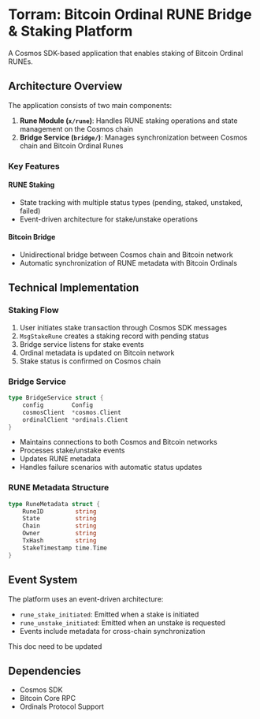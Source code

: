 # Torram: Bitcoin Ordinal RUNE Bridge & Staking Platform

A Cosmos SDK-based application that enables staking of Bitcoin Ordinal RUNEs.

## Architecture Overview

The application consists of two main components:

1. **Rune Module (`x/rune`)**: Handles RUNE staking operations and state management on the Cosmos chain
2. **Bridge Service (`bridge/`)**: Manages synchronization between Cosmos chain and Bitcoin Ordinal Runes

### Key Features

#### RUNE Staking
- State tracking with multiple status types (pending, staked, unstaked, failed)
- Event-driven architecture for stake/unstake operations

#### Bitcoin Bridge
- Unidirectional bridge between Cosmos chain and Bitcoin network
- Automatic synchronization of RUNE metadata with Bitcoin Ordinals

## Technical Implementation

### Staking Flow
1. User initiates stake transaction through Cosmos SDK messages
2. `MsgStakeRune` creates a staking record with pending status
3. Bridge service listens for stake events
4. Ordinal metadata is updated on Bitcoin network
5. Stake status is confirmed on Cosmos chain

### Bridge Service
```go
type BridgeService struct {
    config        Config
    cosmosClient  *cosmos.Client
    ordinalClient *ordinals.Client
}
```

- Maintains connections to both Cosmos and Bitcoin networks
- Processes stake/unstake events
- Updates RUNE metadata
- Handles failure scenarios with automatic status updates

### RUNE Metadata Structure
```go
type RuneMetadata struct {
    RuneID         string    
    State          string    
    Chain          string    
    Owner          string    
    TxHash         string    
    StakeTimestamp time.Time 
}
```

## Event System

The platform uses an event-driven architecture:
- `rune_stake_initiated`: Emitted when a stake is initiated
- `rune_unstake_initiated`: Emitted when an unstake is requested
- Events include metadata for cross-chain synchronization

This doc need to be updated


## Dependencies

- Cosmos SDK
- Bitcoin Core RPC
- Ordinals Protocol Support
